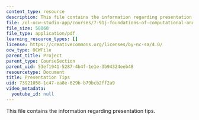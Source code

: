 ```yaml
---
content_type: resource
description: This file contains the information regarding presentation tips.
file: /ol-ocw-studio-app/courses/7-91j-foundations-of-computational-and-systems-biology-spring-2014/739210581c47ea8e629bb79bcb2ff2a9_MIT7_91JS14_Present_tips.pdf
file_size: 58068
file_type: application/pdf
learning_resource_types: []
license: https://creativecommons.org/licenses/by-nc-sa/4.0/
ocw_type: OCWFile
parent_title: Project
parent_type: CourseSection
parent_uid: 53ef1941-5287-4b4f-1e1e-3b94324eeb48
resourcetype: Document
title: Presentation Tips
uid: 73921058-1c47-ea8e-629b-b79bcb2ff2a9
video_metadata:
  youtube_id: null
---
```

This file contains the information regarding presentation tips.